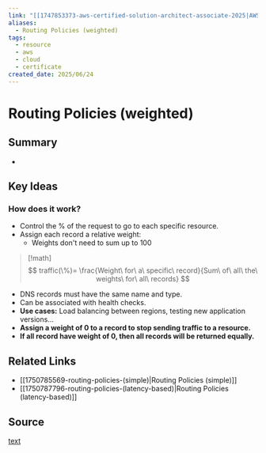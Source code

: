```yaml
---
link: "[[1747853373-aws-certified-solution-architect-associate-2025|AWS Certified Solution Architect Associate 2025]]"
aliases:
  - Routing Policies (weighted)
tags:
  - resource
  - aws
  - cloud
  - certificate
created_date: 2025/06/24
---
```

# Routing Policies (weighted)
## Summary
- 
## Key Ideas
### How does it work?
- Control the % of the request to go to each specific resource.
- Assign each record a relative weight:
	- Weights don't need to sum up to 100
>[!math] 
>$$
>traffic(\%)= \frac{Weight\ for\ a\ specific\ record}{Sum\ of\ all\ the\ weights\ for\ all\ records}
>$$
- DNS records must have the same name and type.
- Can be associated with health checks.
- **Use cases:** Load balancing between regions, testing new application versions...
- **Assign a weight of 0 to a record to stop sending traffic to a resource.**
- **If all record have weight of 0, then all records will be returned equally.**
## Related Links
- [[1750785569-routing-policies-(simple)|Routing Policies (simple)]]
- [[1750787796-routing-policies-(latency-based)|Routing Policies (latency-based)]]
## Source
[text](url) 